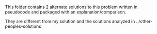 This folder contains 2 alternate solutions to this problem written in pseudocode and packaged with an explanation/comparison.  
  
They are different from my solution and the solutions analyzed in ../other-peoples-solutions  